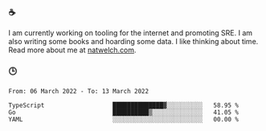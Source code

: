 ### ☕

I am currently working on tooling for the internet and promoting SRE. I am also writing some books and hoarding some data. I like thinking about time. Read more about me at [natwelch.com](https://natwelch.com).

### 🕒

<!--START_SECTION:waka-->

```text
From: 06 March 2022 - To: 13 March 2022

TypeScript                   ██████████████▓░░░░░░░░░░   58.95 %
Go                           ██████████▒░░░░░░░░░░░░░░   41.05 %
YAML                         ░░░░░░░░░░░░░░░░░░░░░░░░░   00.00 %
```

<!--END_SECTION:waka-->
